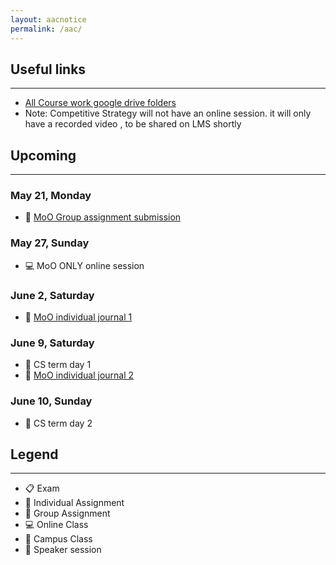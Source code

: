 ```yaml
---
layout: aacnotice
permalink: /aac/
---
```


## Useful links

----
* [All Course work google drive folders](https://drive.google.com/drive/u/1/folders/1mYYYbyB3R1y9sBMQAwEXjPEb63WUc4CH)
* Note: Competitive Strategy will not have an online session. it will only have a recorded video , to be shared on LMS shortly

## Upcoming

----

### May 21, Monday
* :busts_in_silhouette: [MoO Group assignment submission](http://lms2.exchange.isb.edu/mod/assign/view.php?id=57181)

### May 27, Sunday
* :computer: MoO ONLY online session

### June 2, Saturday
* :bust_in_silhouette: [MoO individual journal 1](http://lms2.exchange.isb.edu/mod/assign/view.php?id=57183)

### June 9, Saturday
* :school: CS term day 1
* :bust_in_silhouette: [MoO individual journal 2](http://lms2.exchange.isb.edu/mod/assign/view.php?id=57184)

### June 10, Sunday
* :school: CS term day 2

## Legend

----
* :clipboard: Exam
* :bust_in_silhouette: Individual Assignment
* :busts_in_silhouette: Group Assignment
* :computer: Online Class
* :school: Campus Class
* :microphone: Speaker session

